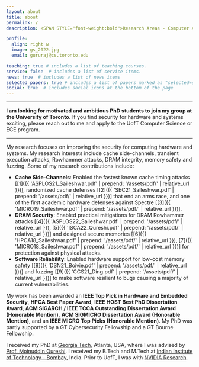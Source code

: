 ```yaml
---
layout: about
title: about
permalink: /
description: <SPAN STYLE="font-weight:bold">Research Areas - Computer Architecture and Security.</SPAN><br> <SPAN>Assistant Professor, Department of Computer Science,<br>Electrical and Computer Engineering (by courtesy),<br>University of Toronto</SPAN><br>

profile:
  align: right w
  image: gs_2022.jpg
  email: gururaj@cs.toronto.edu 

teaching: true # includes a list of teaching courses.
service: false  # includes a list of service items.
news: true  # includes a list of news items
selected_papers: true # includes a list of papers marked as "selected={true}"
social: true  # includes social icons at the bottom of the page
---
```


<p>
<hr style="height:2px;border-width:0;color:gray;background-color:gray;max-width: 900px; margin-left:0;">
<font id="highlighted_text"><b>I am looking for motivated and ambitious PhD students to join my group at the University of Toronto.</b></font> If you find security for hardware and systems exciting, please reach out to me and apply to the UofT Computer Science or ECE program.<br>
<hr  style="height:2px;border-width:0;color:gray;background-color:gray;max-width: 900px; margin-left:0;">
</p>

My research focuses on improving the security for computing hardware and systems. My research interests include cache side-channels, transient execution attacks, Rowhammer attacks, DRAM integrity, memory safety and fuzzing. Some of my research contributions include:
* **Cache Side-Channels**: Enabled the fastest known cache timing attacks \[[1]({{ 'ASPLOS21_Saileshwar.pdf' | prepend: '/assets/pdf/' | relative_url }})\], randomized cache defenses \[[2]({{ 'SEC21_Saileshwar.pdf' | prepend: '/assets/pdf/' | relative_url }})\] that end an arms race, and one of the first academic hardware defenses against Spectre \[[3]({{ 'MICRO19_Saileshwar.pdf' | prepend: '/assets/pdf/' | relative_url }})\].
* **DRAM Security**: Enabled practical  mitigations for DRAM Rowhammer attacks \[[4]({{ 'ASPLOS22_Saileshwar.pdf' | prepend: '/assets/pdf/' | relative_url }}), [5]({{ 'ISCA22_Qureshi.pdf' | prepend: '/assets/pdf/' | relative_url }})\] and designed secure memories \[[6]({{ 'HPCA18_Saileshwar.pdf' | prepend: '/assets/pdf/' | relative_url }}), [7]({{ 'MICRO18_Saileshwar.pdf' | prepend: '/assets/pdf/' | relative_url }})\] for protection against physical attacks.
* **Software Reliability**: Enabled hardware support for low-cost memory safety \[[8]({{ 'DSN21_Boivie.pdf' | prepend: '/assets/pdf/' | relative_url }})\] and fuzzing \[[9]({{ 'CCS21_Ding.pdf' | prepend: '/assets/pdf/' | relative_url }})\] to make software resilient to bugs causing a majority of current vulnerabilities. 

[//]: # (**My research designs low cost and principled security solutions for hardware.** I am interested in a variety of topics at the intersection of computer architecture and security, including cache side-channel resilience, transient execution attacks and defenses in processors, rowhammer attacks and memory integrity, memory safety, and others. )

My work has been awarded an **IEEE Top Pick in Hardware and Embedded Security**, **HPCA Best Paper Award**, **IEEE HOST Best PhD Dissertation Award**, **ACM SIGARCH / IEEE TCCA Outstanding Dissertation Award (Honorable Mention)**, **ACM SIGMICRO Dissertation Award (Honorable Mention)**, and an **IEEE MICRO Top Picks (Honorable Mention)**. My PhD was partly supported by a GT Cybersecurity Fellowship and a GT Bourne Fellowship.

I received my PhD at [Georgia Tech](https://www.ece.gatech.edu), Atlanta, USA, where I was advised by [Prof. Moinuddin Qureshi](https://www.cc.gatech.edu/~moin/). I received my B.Tech and M.Tech at [Indian Institute of Technology - Bombay](http://www.iitb.ac.in/), India. Prior to UofT, I was with [NVIDIA Research](https://www.nvidia.com/en-us/research).